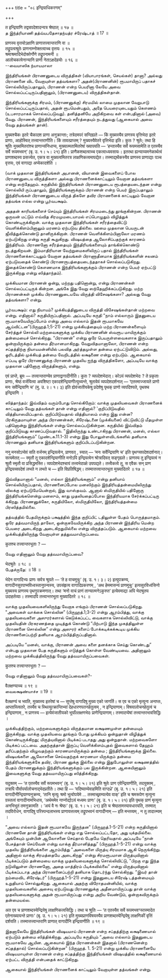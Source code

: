 +++
title = "०८ इन्द्रियाधिकरणम्"

+++

त इन्द्रियाणि तद्व्यपदेशादन्यत्र श्रेष्ठात् ॥ १७ ॥  
த இந்த்ரியாணி தத்வ்யபதேசாதந்யத்ர ச்ரேஷ்டாத் ॥ 17 ॥

प्राणस्य वृत्तयोऽक्षाणि प्राणात्तत्त्वान्तराणि वा ॥  
तद्रूपत्वश्रुतेः प्राणनाम्नोक्तत्वाच्च वृत्तयः ॥ १५ ॥  
श्रमाश्रमादिभेदोक्तेर्गोणे तद्रूपनामनी ॥  
आलोचकत्वेनान्यानि प्राणो नेताऽक्षदेहयोः ॥ १६ ॥  
--வையாஸிக ந்யாயமாலா

இந்திரியங்கள் பிராணனுடைய விருத்திகள் (வியாபாரங்கள், செயல்கள்) தானா?
அல்லது பிராணனை விட வேறாயுள்ள தத்வங்களா? அதன்(பிராணனின்) ரூபமாயிருப்
பதாகச் சொல்லியிருப்பதாலும், பிராணன் என்ற பெயரினா லேயே அவை
சொல்லப்பட்டிருப்பதினாலும், (பிராணனுடைய) விருத்திகள்தான்.

இந்திரியங்களுக்கு சிரமம், (பிராணனுக்கு) சிரமமில் லாமை முதலான வேறுபாடு
சொல்லப்பட்டிருப்பதால், அதன் ரூபமென்பதும், அதே பெயரையுடையதும் கௌணம்
(உபசாரமாகக் சொல்லப்படுவது). தனித்தனியே அறிகிறவை கள் என்பதினால் (அவை)
வேறு. பிராணன், இந்திரியங்களையும் சரீரத்தையும் நடத்துவது (ஆகையால் அவை
வேறு தத்வங்கள் தான்).

मुख्यश्चैकः इतरे चैकादश प्राणा अनुक्रान्ताः; तत्रेदमपरं सन्दिह्यते — किं
मुख्यस्यैव प्राणस्य वृत्तिभेदा इतरे प्राणाः, आहोस्वित्
तत्त्वान्तराणीति। किं तावत्प्राप्तम् ? मुख्यस्यैवेतरे वृत्तिभेदा इति।
कुतः ? श्रुतेः; तथा हि श्रुतिः मुख्यमितरांश्च प्राणान्संनिधाप्य,
मुख्यात्मतामितरेषां ख्यापयति — ‘हन्तास्यैव सर्वे रूपमसामेति त एतस्यैव
सर्वे रूपमभवन्’ (बृ. उ. १। ५। २१) इति। प्राणैकशब्दत्वाच्च
एकत्वाध्यवसायः। इतरथा ह्यन्याय्यमनेकार्थत्वं प्राणशब्दस्य प्रसज्येत,
एकत्र वा मुख्यत्वमितरत्र लाक्षणिकत्वमापद्येत। तस्माद्यथैकस्यैव प्राणस्य
प्राणाद्याः पञ्च वृत्तयः, एवं वागाद्या अप्येकादशेति ।

(வாக் முதலான இந்திரியங்கள் அபானன், வியானன் இவைகளைப் போல பிராணனுடைய
விருத்திகளா அல்லது பிராணனைக்காட்டிலும் வேறான தத்வங்களா என்று ஸந்தேஹம்.
சுருதியில் இந்திரியங்கள் பிராணனுடைய ரூபத்தையடைந்தன என்று சொல்லியி
ருப்பதாலும், இந்திரியங்களுக்கும் பிராணன் என்ற பெயர் இருப்பதாலும்
இந்திரியங்கள் பிராணனுடைய விருத் திகளே தவிர பிராணனைக் காட்டிலும் வேறான
தத்வங்க எல்ல என்று பூர்வபக்ஷம்.

அததன் காரியங்களைச் செய்யும் இந்திரியங்கள் சிரமமடைந்து தூங்குகின்றன.
பிராணன் ஒருவன் மட்டும் எவ்வித சிரமமுமடையாமல் எப்பொழுதும் விழித்துக்
கொண்டிருக்கிறான். வாக்கு முதலான இந்திரியங்கள் சரீரத்தைவிட்டு
வெளிக்கிளம்பினாலும் மரணம் ஏற்படுவ தில்லை. ஊமை முதலான பெயருடன்
ஜீவித்துக்கொண்டு தானிருக்கிறான். பிராணன் வெளிக்கிளம்பினாலோ மரணம்
ஏற்படுகிறது என்று சுருதி கூறுகிறது. விஷயத்தை ஆலோசிப்பதற்குக் காரணம்
இந்திரியம். பிராணனோ சரீரத்தையும் இந்திரியங்களையும் தாங்கிக்கொண்டு
நடத்துகிறவன். இம்மாதிரியான வேற்றுமைகளிலிருப் பதால் இந்திரியங்கள்
பிராணனைக்காட்டிலும் வேறான தத்வங்கள் பிராணாதீனமாக இந்திரியங்களின் சலனம்
ஏற்படுவதைக் கொண்டு பிராணரூபத்தையடைந்ததாகச் சொல்லப்படுகிறது. இதைக்கொண்டு
கௌணமாக இந்திரியங்களுக்கும் பிராணன் என்ற பெயர் ஏற்பட்டு இருக்கிறது என்று
ஸித்தாந்தம்).

முக்கியமான பிராணன் ஒன்று, மற்றது பதினொன்று, என்று பிராணன்கள்
சொல்லப்பட்டிருக் கின்றன. அங்கே இது வேறு ஸந்தேஹிக்கப்படுகிறது. மற்ற
பிராணன்கள் முக்கிய பிராணனுடையவே விருத்தி விசேஷங்களா? அல்லது வேறு
தத்வங்களா? என்று.

பூர்வபக்ஷம்: எது நியாயம்? முக்கியத்தினுடைய விருத்தி விசேஷங்கள்தான்
மற்றவை என்று. எதினால்? சுருதியிருப்பதினால். அப்படியே சுருதி “நாம்
எல்லாரும் இதனுடைய ரூபமாகவேயிருப்போம் என்று அவை எல்லாம் இதன் ரூபமாகவே
ஆய்விட்டன”(பிருஹத்.1;5-21) என்று முக்கியத்தையும் மற்ற பிராணன்களையும்
சேர்த்துச் சொல்லி மற்றவைகளுக்கு முக்கிய பிராணனின் ஸ்வரூப மாயிருக்கும்
தன்மையைச் சொல்கிறது. “பிராணன்” என்று ஒரே பெயருள்ளவைகளாக இருப்பதாலும்
ஒன்றாயிருக்கும் தன்மை தீர்மானமாகிறது. வேறுவிதமானாலோ, பிராணன் என்ற
சப்தத்திற்கு நியாயமன்னியில் பலவித அர்த்தமுள்ள தன்மை ஏற்பட்டுவிடும்.
அல்லது, ஓரிடத்தில் முக்கியத் தன்மை வேறிடத்தில் லக்ஷணை என்று ஏற்படும்.
ஆகையால் எப்படி ஒரே பிராணனுக்கு பிராணன் முதலிய ஐந்து விருத்திகளோ,
அப்படியே வாக்கு முதலான பதினோரு விருத்திகளும், என்று.

एवं प्राप्ते, ब्रूमः — तत्त्वान्तराण्येव प्राणाद्वागादीनीति। कुतः ?
व्यपदेशभेदात्। कोऽयं व्यपदेशभेदः ? ते प्रकृताः प्राणाः, श्रेष्ठं
वर्जयित्वा अवशिष्टा एकादशेन्द्रियाणीत्युच्यन्ते, श्रुतावेवं
व्यपदेशदर्शनात् — ‘एतस्माज्जायते प्राणो मनः सर्वेन्द्रियाणि च’ (मु. उ.
२। १। ३) इति ह्येवंजातीयकेषु प्रदेशेषु पृथक् प्राणो व्यपदिश्यते,
पृथक्च इन्द्रियाणि ।

ஸித்தாந்தம்: இவ்விதம் வரும்போது சொல்கிறோம்: வாக்கு முதலியவைகள் பிராணனைக்
காட்டிலும் வேறு தத்வங்கள் தான் என்று எதினால்? 'குறிப்பிடுவதில்
வித்தியாஸமிப்பதால். குறிப்பிடுவதால் வித்தியாஸம் என்ற இது என்ன?
பிரகிருதமாயுள்ள அந்த பிராணன்கள், சிரேஷ்டனை (முக்கியனை) விட்டுவிட்டு
மீதமுள்ள பதினொன்று இந்திரியங்கள் என்று சொல்லப்படுகின்றன. சுருதியில்
இவ்விதம் குறிப்பிடுவது காணப்படுவதால். "இதிலிருந்து உண்டாகிறது பிராணன்,
மனஸ், எல்லா இந்திரியங்களும்” (முண்டக.11.1-3) என்று இது போலுள்ளவிடங்களில்
தனியாக பிராணனும் தனியாக இந்திரியங்களும் குறிப்பிடப்படுகின்றன.

ननु मनसोऽप्येवं सति वर्जनम् इन्द्रियत्वेन, प्राणवत् , स्यात् — ‘मनः
सर्वेन्द्रियाणि च’ इति पृथग्व्यपदेशदर्शनात्। सत्यमेतत् — स्मृतौ तु
एकादशेन्द्रियाणीति मनोऽपि इन्द्रियत्वेन श्रोत्रादिवत् सङ्गृह्यते।
प्राणस्य तु इन्द्रियत्वं न श्रुतौ स्मृतौ वा प्रसिद्धमस्ति।
व्यपदेशभेदश्चायं तत्त्वभेदपक्षे उपपद्यते। तत्त्वैकत्वे तु, स एवैकः सन्
प्राण इन्द्रियव्यपदेशं लभते न लभते च — इति विप्रतिषिद्धम्।
तस्मात्तत्त्वान्तरभूता मुख्यादितरे ॥ १७ ॥

இவ்விதமானால் “மனஸ், எல்லா இந்திரியங்களும்” என்று தனியாய்
சொல்லியிருப்பதால், பிராணனைப்போல மனஸிற்கும் இந்திரியத்தன்மையிலிருந்து
விலக்கு ஏற்படுமேயென்றால், இது வாஸ்தவம். ஆனால் ஸ்மிருதியில் பதினோரு
இந்திரியங்களென்று மனஸும், காது முதலியதைப்போல இந்திரியமாக
சேர்க்கப்பட்டிரு க்கிறது. பிராணனுக்கோ, சுருதியிலோ, ஸ்மிருதியிலோ,
இந்திரியத்தன்மை பிரஸித்தமில்லை.

தத்வத்தில் பேதமிருக்கும் பக்ஷத்தில் இந்த குறிப்பிட் டதிலுள்ள பேதம்
பொருத்தமாகும். ஒரே தத்வமாயிருந் தாலோ, ஒன்றாகவேயிருக்கிற அந்த பிராணன்
இந்திரிய மென்ற பெயரை அடைகிறது அடைகிறதுமில்லை என்று விருத்தப்படும்.
ஆகையால் மற்றவை முக்கியத்திலிருந்து வேறாயுள்ள தத்துவமாயிருப்பவை.

कुतश्च तत्त्वान्तरभूताः ? —

வேறு எதினாலும் வேறு தத்வமாயிருப்பவை?

भेदश्रुतेः ॥ १८ ॥  
பேதச்ருதே: ॥ 18 ॥

भेदेन वागादिभ्यः प्राणः सर्वत्र श्रूयते — ‘ते ह वाचमूचुः’ (बृ. उ. १।
३। २) इत्युपक्रम्य, वागादीनसुरपाप्मविध्वस्तानुपन्यस्य, उपसंहृत्य
वागादिप्रकरणम् , ‘अथ हेममासन्यं प्राणमूचुः’ इत्यसुरविध्वंसिनो मुख्यस्य
प्राणस्य पृथगुपक्रमणात्। तथा ‘मनो वाचं प्राणं तान्यात्मनेऽकुरुत’
इत्येवमाद्या अपि भेदश्रुतय उदाहर्तव्याः। तस्मादपि तत्त्वान्तरभूता
मुख्यादितरे ॥ १८ ॥

வாக்கு முதலியவைகளிலிருந்து வேறாக எங்கும் பிராணன் சொல்லப்படுகிறது.
"அவைகள் வாக்கை சொல்லின” (பிருஹத்.1;3-2) என்று ஆரம்பித்து, வாக்கு
முதலியவைகளை அஸுரர்களால் கெடுக்கப்பட்ட வைகளாக சொல்லிவிட்டு, வாக்கு
முதலியதின் பிரகரணத்தை முடித்துக் கொண்டு “பிற்பாடு இந்த முகத்திலுள்ள
பிராணனை சொல்லின” என்று அஸுரர் களைப் போக்கடிக்கக்கூடிய முக்கிய
பிராணனைப்பற்றி தனியாக ஆரம்பித்திருப்பதினால்.

அப்படியே “மனஸ், வாக்கு, பிராணன் அவை களை தனக்காக செய்து கொண்டது” என்பது
முதலான பேத சுருதிகளும் எடுத்துக் கொள்ள வேண்டியவை. அதினாலும் மற்றவை
முக்கியத்திலிருந்து வேறு தத்வமாயிருப்பவைகள்.

कुतश्च तत्त्वान्तरभूताः ? —

வேறு எதினாலும் வேறு தத்வமாயிருப்பவைகள்?-

वैलक्षण्याच्च ॥ १९ ॥  
வைலக்ஷண்யாச்ச ॥ 19 ॥

वैलक्षण्यं च भवति, मुख्यस्य इतरेषां च — सुप्तेषु वागादिषु मुख्य एको
जागर्ति। स एव च एको मृत्युना अनाप्तः, आप्तास्त्वितरे, तस्यैव च
स्थित्युत्क्रान्तिभ्यां देहधारणपतनहेतुत्वम् , न इन्द्रियाणाम्।
विषयालोचनहेतुत्वं च इन्द्रियाणाम् , न प्राणस्य — इत्येवंजातीयको
भूयाँल्लक्षणभेदः प्राणेन्द्रियाणाम्। तस्मादप्येषां
तत्त्वान्तरभावसिद्धिः ।

முக்கியத்திற்கும், மற்றவைகளுக்கும் விருத்தமான லக்ஷணமுள்ள தன்மையும்
இருக்கிறது. வாக்கு முதலியவை தூங்கும் போது முக்கியம் ஒன்றுதான் விழித்துக்
கொண்டிருக்கிறது; மிருத்யுவினால் பிடிக்கப் படாதது அது ஒன்றுதான்.
மற்றவைகளோ பிடிக்கப் பட்டவை. அதற்குத்தான் இருப்பு வெளிக்கிளம்புதல்
இவைகளால் தேஹம் தரிப்பதற்கும் விழுவதற்கும் காரணமாயிருக்கும் தன்மை ;
இந்திரியங்களுக்கு இல்லை. விஷயங்களை ஆலோசனை செய்வதற்குக் காரணமா யிருக்கும்
தன்மை இந்திரியங்களுக்கே தவிர, பிராண னுக்கு இல்லை என்று இதுபோலுள்ள
லக்ஷணத்தில் பேதம் பிராணனுக்கும் இந்திரியங்களுக்கும் பல இருக்கின்றன.
ஆகையினாலும் இவைகளுக்கு வேறு தத்வமாயிருப்பது ஸித்திக்கிறது.

यदुक्तम् — ‘त एतस्यैव सर्वे रूपमभवन्’ (बृ. उ. १। ५। २१) इति श्रुतेः
प्राण एवेन्द्रियाणीति, तदयुक्तम् , तत्रापि
पौर्वापर्यालोचनाद्भेदप्रतीतेः। तथा हि — ‘वदिष्याम्येवाहमिति वाग्दध्रे’
(बृ. उ. १। ५। २१) इति वागादीनीन्द्रियाण्यनुक्रम्य, ‘तानि मृत्युः श्रमो
भूत्वोपयेमे ... तस्माच्छ्राम्यत्येव वाक्’ इति च श्रमरूपेण मृत्युना
ग्रस्तत्वं वागादीनामभिधाय, ‘अथेममेव नाप्नोद्योऽयं मध्यमः प्राणः’ (बृ. उ.
१। ५। २१) इति पृथक् प्राणं मृत्युना अनभिभूतं तमनुक्रामति । ‘अयं वै नः
श्रेष्ठः’ (बृ. उ. १। ५। २१) इति च श्रेष्ठतामस्यावधारयति, तस्मात्
तदविरोधेन, वागादिषु परिस्पन्दलाभस्य प्राणायत्तत्वम् तद्रूपभवनं
वागादीनाम् — इति मन्तव्यम् , न तु तादात्म्यम् ।

“அவை எல்லாம் இதன் ரூபமாகவே இருந்தன" (பிருஹத்.1-5-21) என்ற சுருதியினால்
பிராணனே தான் இந்திரியங்கள் என்று எது சொல்லப்பட்டதோ, அது யுக்தமில்லை.
அங்கேயும் முன்பின் ஆலோசனை செய்தால் பேதமே தெரிவதால் அப்படியே “நான்
பேசத்தான் செய்வேன் என்று வாக்கு தீர்மானித்தது” (பிருஹத்.1-5-21) என்று
வாக்கு முதலிய இந்திரியங்களை ஆரம்பித்து "அவைகளை மிருத்யு சிரமமாக ஆகி
நெருங்கிற்று. அதினால் வாக்கு சிரமத்தையே அடைகிறது” என்று சிரமரூபமான
மிருத்யுவினால் பீடிக்கப்படும் தன்மையை வாக்கு முதலியவைகளுக்கு
சொல்லிவிட்டு, "பிறகு எது இந்த நடுவிலுள்ள பிராணனோ, அதை மாத்திரம்
பீடிக்கவில்லை” என்று மிருத்யுவினால் பீடிக்கப்படாத அந்த பிராணனைப்பற்றி
தனியாக தொடர்ந்து சொல்கிறது. “இவர் தான் நம்மைவிட சிரேஷ்டர்”
(பிருஹத்.1-5-21) என்று இதனுடைய சிரேஷ் டத்தன்மையும் உறுதியாய்
சொல்லுகிறது. ஆகையால் அதற்கு விரோதமன்னியில், வாக்கு முதலியவைகளில் அசைவு
ஏற்படுவது பிராணனுக்கு அதீனமாயிருப்பது தான் வாக்கு முதலியவைகளுக்கு அதன்
ரூபமாயிருப்பது என்று அறிய வேண்டும், ஒன்றாகவிருக்கும் தன்மையல்ல.

अत एव च प्राणशब्दस्येन्द्रियेषु लाक्षणिकत्वसिद्धिः। तथा च श्रुतिः — ‘त
एतस्यैव सर्वे रूपमभवꣳस्तस्मादेत एतेनाख्यायन्ते प्राणाः’ (बृ. उ. १। ५।
२१) इति मुख्यप्राणविषयस्यैव प्राणशब्दस्येन्द्रियेषु लाक्षणिकीं वृत्तिं
दर्शयति। तस्मात्तत्त्वान्तराणि प्राणात् वागादीनि इन्द्रियाणीति ॥ १९ ॥

இதனாலேயே இந்திரியங்கள் விஷயமாய் பிராணன் என்ற சப்தத்திற்கு லக்ஷணையால்
ஏற்படும் தன்மை ஸித்திக்கிறது. அப்படியே சுருதியும் “அவை எல்லாம் இதனுடைய
ரூபமாகவே ஆயின. ஆகையால் இந்த பிராணன்கள் இதனால் (பிராணனென்ற சப்தத்தால்)
சொல்லப்படுகின்றன" (பிருஹத். 1. 5-21) என்று முக்கிய பிராணனையே விஷயமாயுள்ள
பிராணன் என்ற சப்தத்திற்கு இந்திரியங்கள் விஷயத்தில் லக்ஷணையால் ஏற்பட்ட
விருத்தி என்பதைக் காட்டுகிறது.

ஆகையால் இந்திரியங்கள் பிராணனைக் காட்டிலும் வேறாயுள்ள தத்வங்கள் என்று.

